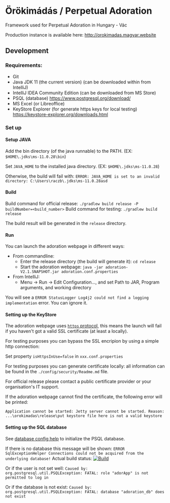 # Örökimádás / Perpetual Adoration
Framework used for Perpetual Adoration in Hungary - Vác

Production instance is available here: http://orokimadas.magyar.website


## Development

### Requirements:
 - Git
 - Java JDK 11 (the current version) (can be downloaded within from IntelliJ)
 - IntelliJ IDEA Community Edition (can be downloaded from MS Store)
 - PSQL (database) https://www.postgresql.org/download/
 - MS Excel (or Libreoffice)
 - KeyStore Explorer (for generate https keys for local testing) https://keystore-explorer.org/downloads.html

### Set up

#### Setup JAVA

Add the bin directory (of the java runnable) to the PATH. (EX: `$HOME\.jdks\ms-11.0.28\bin`)

Set `JAVA_HOME` to the installed java directory. (EX: `$HOME\.jdks\ms-11.0.28`)

Otherwise, the build will fail with: 
```ERROR: JAVA_HOME is set to an invalid directory: C:\Users\raczb\.jdks\ms-11.0.28asd```

#### Build

Build command for official release: `./gradlew build release -P buildNumber=<build_number>`
Build command for testing: `./gradlew build release`

The build result will be generated in the `release` directory.

#### Run

You can launch the adoration webpage in different ways:
 - From commandline:
   - Enter the release directory (the build will generate it): `cd release`
   - Start the adoration webpage: `java -jar adoration-V2.1.SNAPSHOT.jar adoration.conf.properties`
 - From IntelliJ:
   - Menu -> Run -> Edit Configuration..., and set Path to JAR, Program arguments, and working directory

You will see a `ERROR StatusLogger Log4j2 could not find a logging implementation` error. You can ignore it.

#### Setting up the KeyStore


The adoration webpage uses [`https` protocol](https://www.cloudflare.com/learning/ssl/what-is-an-ssl-certificate/),
this means the launch will fail if you haven't got a valid SSL certificate (at least a locally).

For testing purposes you can bypass the SSL encripion by using a simple http connection:

Set property `isHttpsInUse=false` in `xxx.conf.properties`

For testing purposes you can generate certificate locally: all information can be found in the `./config/security/Readme.md` file.

For official release please contact a public certificate provider or your organisation's IT support.

If the adoration webpage cannot find the certificate, the following error will be printed:

`Application cannot be started: Jetty server cannot be started. Reason: ...\orokimadas\release\put keystore file here is not a valid keystore`

#### Setting up the SQL database

See [database config help](./config/database/README.md) to initialize the PSQL database.

If there is no database this message will be shown:
`ERROR SqlExceptionHelper Connections could not be acquired from the underlying database!`
Actual build status: [![Build](https://github.com/tkohegyi/orokimadas/actions/workflows/main.yml/badge.svg)](https://github.com/website-magyar/orokimadas/actions/workflows/main.yml)

Or if the user is not set well:
`Caused by: org.postgresql.util.PSQLException: FATAL: role "adorApp" is not permitted to log in`

Or if the database is not exist:
`Caused by: org.postgresql.util.PSQLException: FATAL: database "adoration_db" does not exist`


